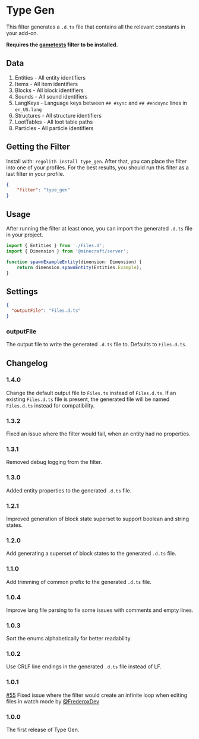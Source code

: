 # Type Gen

This filter generates a `.d.ts` file that contains all the relevant constants in your add-on.

**Requires the [gametests](https://github.com/Bedrock-OSS/regolith-filters/tree/master/gametests) filter to be installed.**

## Data

1. Entities - All entity identifiers
2. Items - All item identifiers
3. Blocks - All block identifiers
4. Sounds - All sound identifiers
5. LangKeys - Language keys between `## #sync` and `## #endsync` lines in `en_US.lang`
6. Structures - All structure identifiers
7. LootTables - All loot table paths
8. Particles - All particle identifiers

## Getting the Filter

Install with: `regolith install type_gen`. After that, you can place the filter into one of your profiles. For the best results, you should run this filter as a last filter in your profile.

```json
{
    "filter": "type_gen"
}
```

## Usage

After running the filter at least once, you can import the generated `.d.ts` file in your project.

```ts
import { Entities } from './Files.d';
import { Dimension } from '@minecraft/server';

function spawnExampleEntity(dimension: Dimension) {
    return dimension.spawnEntity(Entities.Example);
}
```

## Settings

```json
{
  "outputFile": "Files.d.ts"
}
```

### outputFile

The output file to write the generated `.d.ts` file to. Defaults to `Files.d.ts`.

## Changelog

### 1.4.0

Change the default output file to `Files.ts` instead of `Files.d.ts`. 
If an existing `Files.d.ts` file is present, the generated file will be named `Files.d.ts` instead for compatibility.

### 1.3.2

Fixed an issue where the filter would fail, when an entity had no properties.

### 1.3.1

Removed debug logging from the filter.

### 1.3.0

Added entity properties to the generated `.d.ts` file.

### 1.2.1

Improved generation of block state superset to support boolean and string states.

### 1.2.0

Add generating a superset of block states to the generated `.d.ts` file.

### 1.1.0

Add trimming of common prefix to the generated `.d.ts` file.

### 1.0.4

Improve lang file parsing to fix some issues with comments and empty lines.

### 1.0.3

Sort the enums alphabetically for better readability.

### 1.0.2

Use CRLF line endings in the generated `.d.ts` file instead of LF.

### 1.0.1

[#55](https://github.com/Bedrock-OSS/regolith-filters/pull/55) Fixed issue where the filter would create an infinite loop when editing files in watch mode by [@FrederoxDev](https://github.com/FrederoxDev)

### 1.0.0

The first release of Type Gen.
